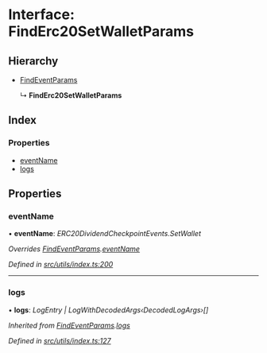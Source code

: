 # Interface: FindErc20SetWalletParams

## Hierarchy

- [FindEventParams](_utils_index_.findeventparams.md)

  ↳ **FindErc20SetWalletParams**

## Index

### Properties

- [eventName](_utils_index_.finderc20setwalletparams.md#eventname)
- [logs](_utils_index_.finderc20setwalletparams.md#logs)

## Properties

### eventName

• **eventName**: _ERC20DividendCheckpointEvents.SetWallet_

_Overrides [FindEventParams](_utils_index_.findeventparams.md).[eventName](_utils_index_.findeventparams.md#eventname)_

_Defined in [src/utils/index.ts:200](https://github.com/PolymathNetwork/polymath-sdk/blob/a1cd5e3/src/utils/index.ts#L200)_

---

### logs

• **logs**: _LogEntry | LogWithDecodedArgs‹DecodedLogArgs›[]_

_Inherited from [FindEventParams](_utils_index_.findeventparams.md).[logs](_utils_index_.findeventparams.md#logs)_

_Defined in [src/utils/index.ts:127](https://github.com/PolymathNetwork/polymath-sdk/blob/a1cd5e3/src/utils/index.ts#L127)_

